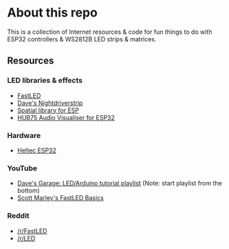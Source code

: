 # About this repo
This is a collection of Internet resources & code for fun things to do with ESP32 controllers & WS2812B LED strips & matrices.
## Resources
### LED libraries & effects
* [FastLED](https://github.com/FastLED/FastLED/tree/master)
* [Dave's Nightdriverstrip](https://github.com/PlummersSoftwareLLC/NightDriverStrip)
* [Spatial library for ESP](https://github.com/aaronaverill/esp-spatial-led)
* [HUB75 Audio Visualiser for ESP32](https://github.com/uklooney/AuroraDrop/tree/main)

### Hardware
* [Heltec ESP32](https://github.com/HelTecAutomation/Heltec_ESP32/tree/master)

### YouTube
* [Dave's Garage: LED/Arduino tutorial playlist](https://www.youtube.com/playlist?list=PLF2KJ6Gy3cZ7ynsp8s4tnqEFmY15CKhmH) (Note: start playlist from the bottom)
* [Scott Marley's FastLED Basics](https://www.youtube.com/playlist?list=PLgXkGn3BBAGi5dTOCuEwrLuFtfz0kGFTC)

### Reddit
* [/r/FastLED](https://old.reddit.com/r/FastLED/)
* [/r/LED](https://old.reddit.com/r/led/)
